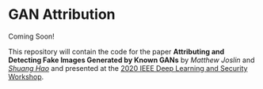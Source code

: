# GAN Attribution

Coming Soon!

This repository will contain the code for the paper **Attributing and Detecting Fake Images Generated by Known GANs** by *Matthew Joslin* and [*Shuang Hao*](https://utdallas.edu/~shao/) and presented at the [2020 IEEE Deep Learning and Security Workshop](https://www.ieee-security.org/TC/SPW2020/DLS/).
